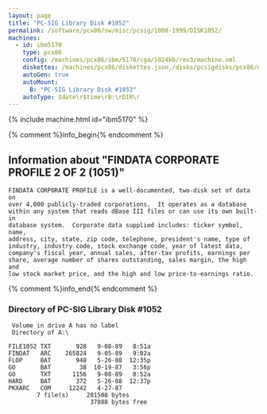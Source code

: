 ```yaml
---
layout: page
title: "PC-SIG Library Disk #1052"
permalink: /software/pcx86/sw/misc/pcsig/1000-1999/DISK1052/
machines:
  - id: ibm5170
    type: pcx86
    config: /machines/pcx86/ibm/5170/cga/1024kb/rev3/machine.xml
    diskettes: /machines/pcx86/diskettes.json,/disks/pcsigdisks/pcx86/diskettes.json
    autoGen: true
    autoMount:
      B: "PC-SIG Library Disk #1052"
    autoType: $date\r$time\rB:\rDIR\r
---
```


{% include machine.html id="ibm5170" %}

{% comment %}info_begin{% endcomment %}

## Information about "FINDATA CORPORATE PROFILE 2 OF 2 (1051)"

    FINDATA CORPORATE PROFILE is a well-documented, two-disk set of data on
    over 4,000 publicly-traded corporations.  It operates as a database
    within any system that reads dBase III files or can use its own built-in
    database system.  Corporate data supplied includes: ticker symbol, name,
    address, city, state, zip code, telephone, president's name, type of
    industry, industry code, stock exchange code, year of latest data,
    company's fiscal year, annual sales, after-tax profits, earnings per
    share, average number of shares outstanding, sales margin, the high and
    low stock market price, and the high and low price-to-earnings ratio.
{% comment %}info_end{% endcomment %}


### Directory of PC-SIG Library Disk #1052

     Volume in drive A has no label
     Directory of A:\

    FILE1052 TXT       928   9-08-89   8:51a
    FINDAT   ARC    265824   9-05-89   9:02a
    FLOP     BAT       948   5-26-88  12:35p
    GO       BAT        38  10-19-87   3:56p
    GO       TXT      1156   9-08-89   8:52a
    HARD     BAT       372   5-26-88  12:37p
    PKXARC   COM     12242   4-27-87
            7 file(s)     281508 bytes
                           37888 bytes free

